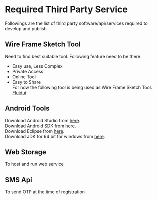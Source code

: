 # Required Third Party Service

Followings are the list of third party software/api/services required to develop and publish

## Wire Frame Sketch Tool
Need to find best suitable tool. Following feature need to be there.  
  * Easy use, Less Complex
  * Private Access
  * Online Tool
  * Easy to Share  
For now the following tool is being used as Wire Frame Sketch Tool.  
[Fluidui](https://www.fluidui.com/editor/live/livePreview/cF94Q0NiSFdvU2xQVUlyMnNEdWhVcmlaNTJMVzlQeWFkbA==)

## Android Tools
Download Android Studio from [here](https://developer.android.com/studio/index.html).  
Download Android SDK from [here](http://filehippo.com/download_android_sdk/).  
Download Eclipse from [here](http://www.eclipse.org/downloads/download.php?file=/technology/epp/downloads/release/neon/3/eclipse-android-neon-3-incubation-win32-x86_64.zip).  
Download JDK for 64 bit for windows from [here](http://www.oracle.com/technetwork/java/javase/downloads/jdk8-downloads-2133151.html).  

## Web Storage
To host and run web service

## SMS Api
To send OTP at the time of registration

